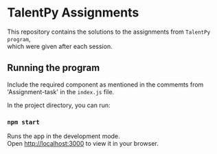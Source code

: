 
# TalentPy Assignments

This repository contains the solutions to the assignments from `TalentPy program`,\
which were given after each session.

## Running the program

Include the required component as mentioned in the commemts from 'Assignment-task' in the `index.js` file.

In the project directory, you can run:
### `npm start`

Runs the app in the development mode.\
Open [http://localhost:3000](http://localhost:3000) to view it in your browser.


